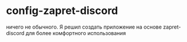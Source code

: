 # config-zapret-discord
ничего не обычного. Я решил создать приложение на основе zapret-discord
для более комфортного использования 
